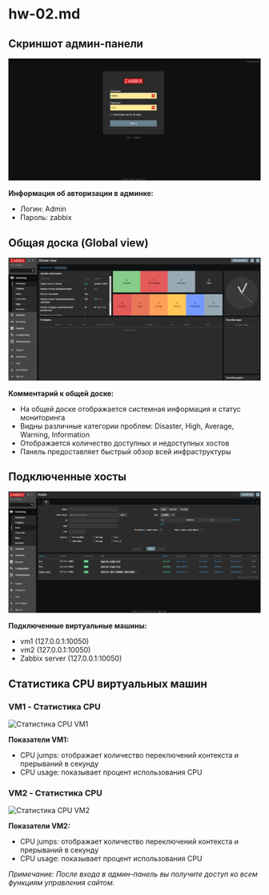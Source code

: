 # hw-02.md

## Скриншот админ-панели

![Скриншот админ-панели](screenshots/zabbix_login.png)

**Информация об авторизации в админке:**
- Логин: Admin
- Пароль: zabbix

## Общая доска (Global view)

![Общая доска Zabbix](screenshots/zabbix_dashboard.png)

**Комментарий к общей доске:**
- На общей доске отображается системная информация и статус мониторинга
- Видны различные категории проблем: Disaster, High, Average, Warning, Information
- Отображается количество доступных и недоступных хостов
- Панель предоставляет быстрый обзор всей инфраструктуры

## Подключенные хосты

![Список хостов в Zabbix](screenshots/zabbix_hosts.png)

**Подключенные виртуальные машины:**
- vm1 (127.0.0.1:10050)
- vm2 (127.0.0.1:10050)
- Zabbix server (127.0.0.1:10050)

## Статистика CPU виртуальных машин

### VM1 - Статистика CPU

![Статистика CPU VM1](screenshots/vm1_stats.png)

**Показатели VM1:**
- CPU jumps: отображает количество переключений контекста и прерываний в секунду
- CPU usage: показывает процент использования CPU

### VM2 - Статистика CPU

![Статистика CPU VM2](screenshots/vm2_stats.png)

**Показатели VM2:**
- CPU jumps: отображает количество переключений контекста и прерываний в секунду
- CPU usage: показывает процент использования CPU

*Примечание: После входа в админ-панель вы получите доступ ко всем функциям управления сайтом.*

